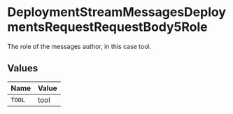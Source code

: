 # DeploymentStreamMessagesDeploymentsRequestRequestBody5Role

The role of the messages author, in this case tool.


## Values

| Name   | Value  |
| ------ | ------ |
| `TOOL` | tool   |